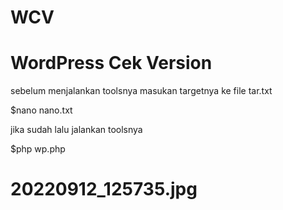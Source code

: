 # WCV
# WordPress Cek Version

sebelum menjalankan toolsnya masukan targetnya ke file tar.txt

$nano nano.txt

jika sudah lalu jalankan toolsnya

$php wp.php

# 20220912_125735.jpg
